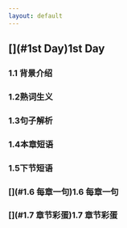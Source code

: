 ```yaml
---
layout: default
---
```


## [](#1st Day)1st Day

### [](#1.1背景介绍)1.1 背景介绍

 
 
 
### [](#1.2熟词生义)1.2熟词生义



### [](#1.3句子解析)1.3句子解析



### [](#1.4本章短语)1.4本章短语


### [](#1.5下节短语)1.5下节短语




### [](#1.6 每章一句)1.6 每章一句



### [](#1.7 章节彩蛋)1.7 章节彩蛋




